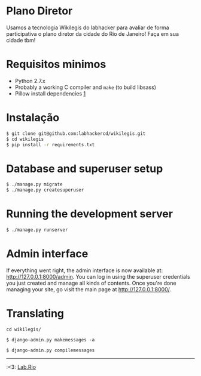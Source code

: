 # Plano Diretor 
Usamos a tecnologia Wikilegis do labhacker para avaliar de forma participativa o 
plano diretor da cidade do Rio de Janeiro! Faça em sua cidade tbm!

# Requisitos minimos

* Python 2.7.x
* Probably a working C compiler and `make` (to build libsass)
* Pillow install dependencies [1]

# Instalação

```bash
$ git clone git@github.com:labhackercd/wikilegis.git
$ cd wikilegis
$ pip install -r requirements.txt
```


# Database and superuser setup

```bash
$ ./manage.py migrate
$ ./manage.py createsuperuser
```


# Running the development server

```bash
$ ./manage.py runserver
```


# Admin interface

If everything went right, the admin interface is now available at: http://127.0.0.1:8000/admin. You can log in using the superuser credentials you just created and manage all kinds of contents. Once you're done managing your site, go visit the main page at http://127.0.0.1:8000/.


# Translating

```
cd wikilegis/

$ django-admin.py makemessages -a

$ django-admin.py compilemessages

```
[1]: https://pillow.readthedocs.org/en/latest/installation.html
-----------
:<3: [Lab.Rio](https://labrio.cc)